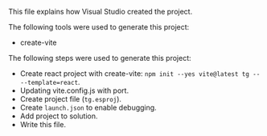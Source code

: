 This file explains how Visual Studio created the project.

The following tools were used to generate this project:
- create-vite

The following steps were used to generate this project:
- Create react project with create-vite: `npm init --yes vite@latest tg -- --template=react`.
- Updating vite.config.js with port.
- Create project file (`tg.esproj`).
- Create `launch.json` to enable debugging.
- Add project to solution.
- Write this file.
